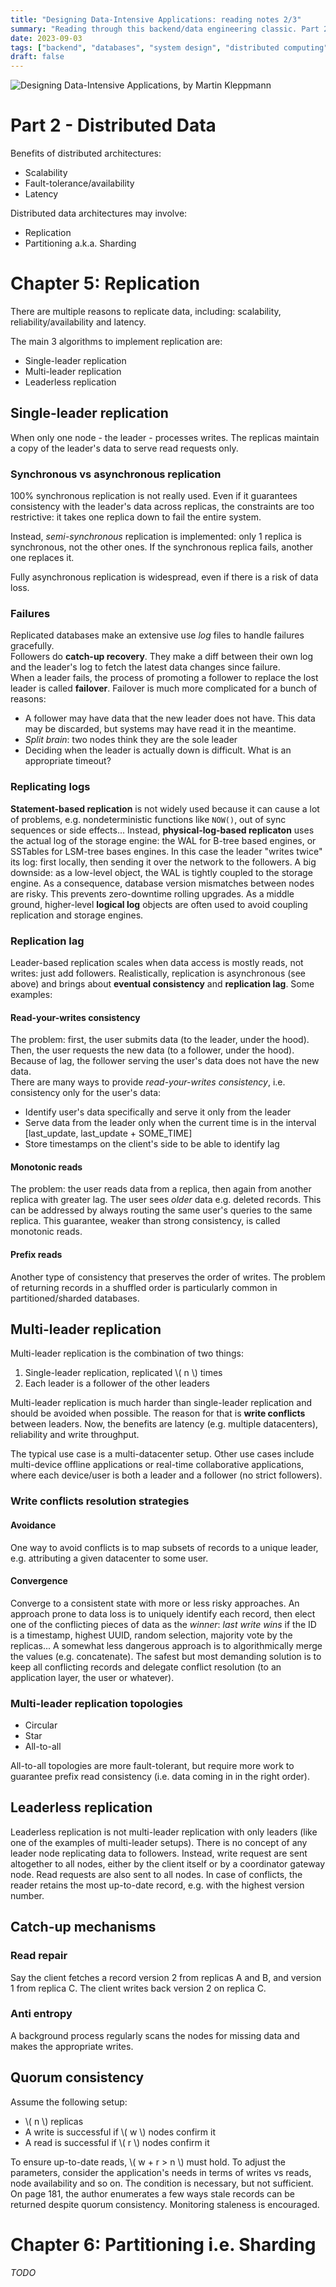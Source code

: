 ```yaml
---
title: "Designing Data-Intensive Applications: reading notes 2/3"
summary: "Reading through this backend/data engineering classic. Part 2: Distributed Data"
date: 2023-09-03
tags: ["backend", "databases", "system design", "distributed computing", "replication", "partitioning"]
draft: false
---
```


![Designing Data-Intensive Applications, by Martin Kleppmann](/res/designing_data_applications/designing-data-intensive-applications-martin-kleppmann.jpeg)

# Part 2 - Distributed Data

Benefits of distributed architectures:
* Scalability
* Fault-tolerance/availability
* Latency

Distributed data architectures may involve:
* Replication
* Partitioning a.k.a. Sharding

# Chapter 5: Replication

There are multiple reasons to replicate data, including: scalability, reliability/availability and latency.

The main 3 algorithms to implement replication are:
* Single-leader replication
* Multi-leader replication
* Leaderless replication

## Single-leader replication

When only one node - the leader - processes writes. The replicas maintain a copy of the leader's data to serve read requests only.

### Synchronous vs asynchronous replication

100% synchronous replication is not really used. Even if it guarantees consistency with the leader's data across replicas, the constraints are too restrictive: it takes one replica down to fail the entire system.

Instead, *semi-synchronous* replication is implemented: only 1 replica is synchronous, not the other ones. If the synchronous replica fails, another one replaces it.

Fully asynchronous replication is widespread, even if there is a risk of data loss.

### Failures

Replicated databases make an extensive use *log* files to handle failures gracefully.  
Followers do **catch-up recovery**. They make a diff between their own log and the leader's log to fetch the latest data changes since failure.  
When a leader fails, the process of promoting a follower to replace the lost leader is called  **failover**. Failover is much more complicated for a bunch of reasons:
* A follower may have data that the new leader does not have. This data may be discarded, but systems may have read it in the meantime.
* *Split brain*: two nodes think they are the sole leader
* Deciding when the leader is actually down is difficult. What is an appropriate timeout?

### Replicating logs

**Statement-based replication** is not widely used because it can cause a lot of problems, e.g. nondeterministic functions like `NOW()`, out of sync sequences or side effects...  Instead, **physical-log-based replicaton** uses the actual log of the storage engine: the WAL for B-tree based engines, or SSTables for LSM-tree bases engines. In this case the leader "writes twice" its log: first locally, then sending it over the network to the followers. A big downside: as a low-level object, the WAL is tightly coupled to the storage engine. As a consequence, database version mismatches between nodes are risky. This prevents zero-downtime rolling upgrades. As a middle ground, higher-level **logical log** objects are often used to avoid coupling replication and storage engines.

### Replication lag

Leader-based replication scales when data access is mostly reads, not writes: just add followers. Realistically, replication is asynchronous (see above) and brings about **eventual consistency** and **replication lag**. Some examples:

#### Read-your-writes consistency

The problem: first, the user submits data (to the leader, under the hood). Then, the user requests the new data (to a follower, under the hood). Because of lag, the follower serving the user's data does not have the new data.  
There are many ways to provide *read-your-writes consistency*, i.e. consistency only for the user's data:
* Identify user's data specifically and serve it only from the leader
* Serve data from the leader only when the current time is in the interval [last_update, last_update + SOME_TIME]
* Store timestamps on the client's side to be able to identify lag

#### Monotonic reads

The problem: the user reads data from a replica, then again from another replica with greater lag. The user sees *older* data e.g. deleted records. This can be addressed by always routing the same user's queries to the same replica. This guarantee, weaker than strong consistency, is called monotonic reads.

#### Prefix reads

Another type of consistency that preserves the order of writes. The problem of returning records in a shuffled order is particularly common in partitioned/sharded databases.

## Multi-leader replication

Multi-leader replication is the combination of two things:
1) Single-leader replication, replicated \\( n \\) times
2) Each leader is a follower of the other leaders

Multi-leader replication is much harder than single-leader replication and should be avoided when possible. The reason for that is **write conflicts** between leaders. Now, the benefits are latency (e.g. multiple datacenters), reliability and write throughput.

The typical use case is a multi-datacenter setup. Other use cases include multi-device offline applications or real-time collaborative applications, where each device/user is both a leader and a follower (no strict followers).

### Write conflicts resolution strategies

#### Avoidance

One way to avoid conflicts is to map subsets of records to a unique leader, e.g. attributing a given datacenter to some user.

#### Convergence

Converge to a consistent state with more or less risky approaches. An approach prone to data loss is to uniquely identify each record, then elect one of the conflicting pieces of data as the *winner*: *last write wins* if the ID is a timestamp, highest UUID, random selection, majority vote by the replicas... A somewhat less dangerous approach is to algorithmically merge the values (e.g. concatenate). The safest but most demanding solution is to keep all conflicting records and delegate conflict resolution (to an application layer, the user or whatever).

### Multi-leader replication topologies

* Circular
* Star
* All-to-all

All-to-all topologies are more fault-tolerant, but require more work to guarantee prefix read consistency (i.e. data coming in in the right order).

## Leaderless replication

Leaderless replication is not multi-leader replication with only leaders (like one of the examples of multi-leader setups). There is no concept of any leader node replicating data to followers. Instead, write request are sent altogether to all nodes, either by the client itself or by a coordinator gateway node. Read requests are also sent to all nodes. In case of conflicts, the reader retains the most up-to-date record, e.g. with the highest version number.

## Catch-up mechanisms

### Read repair

Say the client fetches a record version 2 from replicas A and B, and version 1 from replica C. The client writes back version 2 on replica C.

### Anti entropy

A background process regularly scans the nodes for missing data and makes the appropriate writes.

## Quorum consistency

Assume the following setup:
* \\( n \\) replicas
* A write is successful if \\( w \\) nodes confirm it
* A read is successful if \\( r \\) nodes confirm it

To ensure up-to-date reads, \\( w + r > n \\) must hold. To adjust the parameters, consider the application's needs in terms of writes vs reads, node availability and so on. The condition is necessary, but not sufficient. On page 181, the author enumerates a few ways stale records can be returned despite quorum consistency. Monitoring staleness is encouraged.

# Chapter 6: Partitioning i.e. Sharding

*TODO*